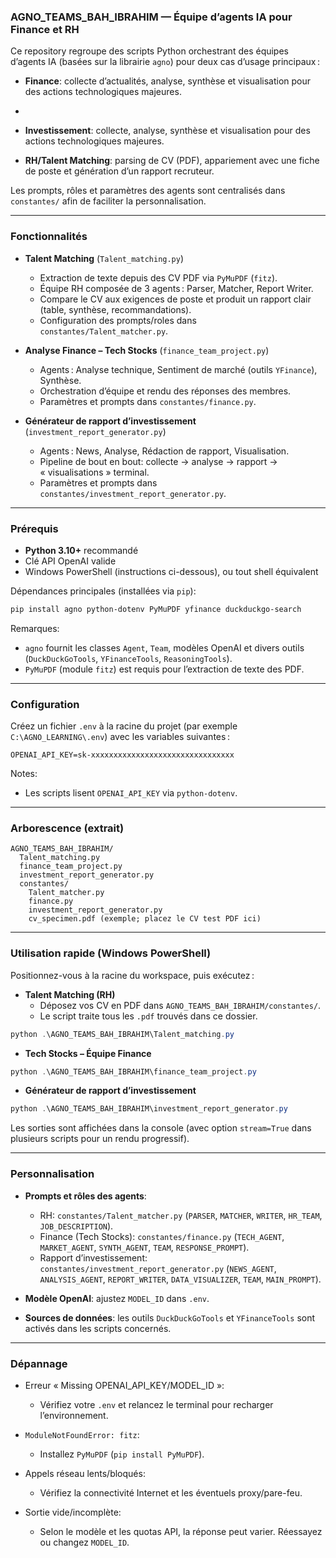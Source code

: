 ### AGNO_TEAMS_BAH_IBRAHIM — Équipe d’agents IA pour Finance et RH

Ce repository regroupe des scripts Python orchestrant des équipes d’agents IA (basées sur la librairie `agno`) pour deux cas d’usage principaux :

- **Finance**: collecte d’actualités, analyse, synthèse et visualisation pour des actions technologiques majeures.
- 
- **Investissement**: collecte, analyse, synthèse et visualisation pour des actions technologiques majeures.

- **RH/Talent Matching**: parsing de CV (PDF), appariement avec une fiche de poste et génération d’un rapport recruteur.

Les prompts, rôles et paramètres des agents sont centralisés dans `constantes/` afin de faciliter la personnalisation.

---

### Fonctionnalités

- **Talent Matching** (`Talent_matching.py`)

  - Extraction de texte depuis des CV PDF via `PyMuPDF` (`fitz`).
  - Équipe RH composée de 3 agents : Parser, Matcher, Report Writer.
  - Compare le CV aux exigences de poste et produit un rapport clair (table, synthèse, recommandations).
  - Configuration des prompts/roles dans `constantes/Talent_matcher.py`.

- **Analyse Finance – Tech Stocks** (`finance_team_project.py`)

  - Agents : Analyse technique, Sentiment de marché (outils `YFinance`), Synthèse.
  - Orchestration d’équipe et rendu des réponses des membres.
  - Paramètres et prompts dans `constantes/finance.py`.

- **Générateur de rapport d’investissement** (`investment_report_generator.py`)
  - Agents : News, Analyse, Rédaction de rapport, Visualisation.
  - Pipeline de bout en bout: collecte → analyse → rapport → « visualisations » terminal.
  - Paramètres et prompts dans `constantes/investment_report_generator.py`.

---

### Prérequis

- **Python 3.10+** recommandé
- Clé API OpenAI valide
- Windows PowerShell (instructions ci-dessous), ou tout shell équivalent

Dépendances principales (installées via `pip`):

```bash
pip install agno python-dotenv PyMuPDF yfinance duckduckgo-search
```

Remarques:

- `agno` fournit les classes `Agent`, `Team`, modèles OpenAI et divers outils (`DuckDuckGoTools`, `YFinanceTools`, `ReasoningTools`).
- `PyMuPDF` (module `fitz`) est requis pour l’extraction de texte des PDF.

---

### Configuration

Créez un fichier `.env` à la racine du projet (par exemple `C:\AGNO_LEARNING\.env`) avec les variables suivantes :

```env
OPENAI_API_KEY=sk-xxxxxxxxxxxxxxxxxxxxxxxxxxxxxxxx
```

Notes:

- Les scripts lisent `OPENAI_API_KEY` via `python-dotenv`.

---

### Arborescence (extrait)

```text
AGNO_TEAMS_BAH_IBRAHIM/
  Talent_matching.py
  finance_team_project.py
  investment_report_generator.py
  constantes/
    Talent_matcher.py
    finance.py
    investment_report_generator.py
    cv_specimen.pdf (exemple; placez le CV test PDF ici)
```

---

### Utilisation rapide (Windows PowerShell)

Positionnez-vous à la racine du workspace, puis exécutez :

- **Talent Matching (RH)**
  - Déposez vos CV en PDF dans `AGNO_TEAMS_BAH_IBRAHIM/constantes/`.
  - Le script traite tous les `.pdf` trouvés dans ce dossier.

```powershell
python .\AGNO_TEAMS_BAH_IBRAHIM\Talent_matching.py
```

- **Tech Stocks – Équipe Finance**

```powershell
python .\AGNO_TEAMS_BAH_IBRAHIM\finance_team_project.py
```

- **Générateur de rapport d’investissement**

```powershell
python .\AGNO_TEAMS_BAH_IBRAHIM\investment_report_generator.py
```

Les sorties sont affichées dans la console (avec option `stream=True` dans plusieurs scripts pour un rendu progressif).

---

### Personnalisation

- **Prompts et rôles des agents**:

  - RH: `constantes/Talent_matcher.py` (`PARSER`, `MATCHER`, `WRITER`, `HR_TEAM`, `JOB_DESCRIPTION`).
  - Finance (Tech Stocks): `constantes/finance.py` (`TECH_AGENT`, `MARKET_AGENT`, `SYNTH_AGENT`, `TEAM`, `RESPONSE_PROMPT`).
  - Rapport d’investissement: `constantes/investment_report_generator.py` (`NEWS_AGENT`, `ANALYSIS_AGENT`, `REPORT_WRITER`, `DATA_VISUALIZER`, `TEAM`, `MAIN_PROMPT`).

- **Modèle OpenAI**: ajustez `MODEL_ID` dans `.env`.
- **Sources de données**: les outils `DuckDuckGoTools` et `YFinanceTools` sont activés dans les scripts concernés.

---

### Dépannage

- Erreur « Missing OPENAI_API_KEY/MODEL_ID »:

  - Vérifiez votre `.env` et relancez le terminal pour recharger l’environnement.

- `ModuleNotFoundError: fitz`:

  - Installez `PyMuPDF` (`pip install PyMuPDF`).

- Appels réseau lents/bloqués:

  - Vérifiez la connectivité Internet et les éventuels proxy/pare-feu.

- Sortie vide/incomplète:
  - Selon le modèle et les quotas API, la réponse peut varier. Réessayez ou changez `MODEL_ID`.
